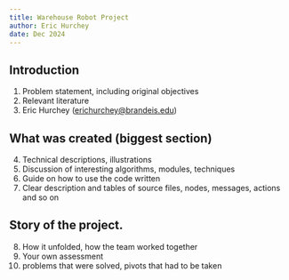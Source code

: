 ```yaml
---
title: Warehouse Robot Project
author: Eric Hurchey
date: Dec 2024
---
```

## Introduction
1. Problem statement, including original objectives
2. Relevant literature
3. Eric Hurchey (erichurchey@brandeis.edu)
## What was created (**biggest section**)
4. Technical descriptions, illustrations
5. Discussion of interesting algorithms, modules, techniques
6. Guide on how to use the code written
7. Clear description and tables of source files, nodes, messages, actions and so on
## Story of the project. 
8. How it unfolded, how the team worked together
9. Your own assessment
10. problems that were solved, pivots that had to be taken